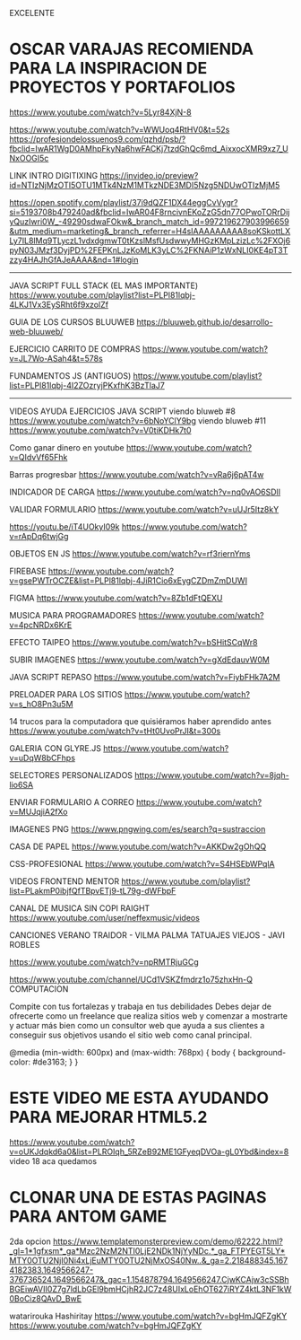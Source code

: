 EXCELENTE
# OSCAR VARAJAS RECOMIENDA PARA LA INSPIRACION DE PROYECTOS Y PORTAFOLIOS
https://www.youtube.com/watch?v=5Lyr84XjN-8

https://www.youtube.com/watch?v=WWUoq4RtHV0&t=52s
https://profesiondelossuenos9.com/qzhd/psb/?fbclid=IwAR1WgD0AMhpFkyNa6hwFACKj7tzdGhQc6md_AixxocXMR9xz7_UNxOOGI5c

LINK INTRO DIGITIXING   https://invideo.io/preview?id=NTIzNjMzOTI5OTU1MTk4NzM1MTkzNDE3MDI5Nzg5NDUwOTIzMjM5

https://open.spotify.com/playlist/37i9dQZF1DX44eggCvVygr?si=5193708b479240ad&fbclid=IwAR04F8rncivnEKoZzG5dn77OPwoTORrDijyQuzIwri0W_-49290sdwaFOkw&_branch_match_id=997219627903996659&utm_medium=marketing&_branch_referrer=H4sIAAAAAAAAA8soKSkottLXLy7IL8lMq9TLyczL1vdxdgmwT0tKzslMsfUsdwwyMHGzKMpLzizLc%2FXOj6pyN03JMzf3DyjPD%2FEPKnLJzKoMLK3yLC%2FKNAiP1zWxNLI0KE4pT3Tzzy4HAJhGfAJeAAAA&nd=1#login
************************************************************************
JAVA SCRIPT FULL STACK (EL MAS IMPORTANTE)
https://www.youtube.com/playlist?list=PLPl81lqbj-4LKJ1Vx3EySRht6f9xzolZf

GUIA DE LOS CURSOS BLUUWEB
https://bluuweb.github.io/desarrollo-web-bluuweb/

EJERCICIO CARRITO DE COMPRAS
https://www.youtube.com/watch?v=JL7Wo-ASah4&t=578s

FUNDAMENTOS JS (ANTIGUOS)
https://www.youtube.com/playlist?list=PLPl81lqbj-4I2ZOzryjPKxfhK3BzTlaJ7
************************************************************************

VIDEOS AYUDA EJERCICIOS JAVA SCRIPT
viendo bluweb #8  https://www.youtube.com/watch?v=6bNoYClY9bg
viendo bluweb #11 https://www.youtube.com/watch?v=V0tiKDHk7t0

Como ganar dinero en youtube
https://www.youtube.com/watch?v=QIdvVf65Fhk

Barras progresbar
https://www.youtube.com/watch?v=vRa6j6pAT4w

INDICADOR DE CARGA 
https://www.youtube.com/watch?v=nq0vAO6SDlI

VALIDAR FORMULARIO
https://www.youtube.com/watch?v=uUJr5Itz8kY

https://youtu.be/iT4UOkyI09k
https://www.youtube.com/watch?v=rApDq6twjGg

OBJETOS EN JS
https://www.youtube.com/watch?v=rf3riernYms

FIREBASE
https://www.youtube.com/watch?v=gsePWTrOCZE&list=PLPl81lqbj-4JiR1Cio6xEygCZDmZmDUWI

FIGMA
https://www.youtube.com/watch?v=8Zb1dFtQEXU

MUSICA PARA PROGRAMADORES
https://www.youtube.com/watch?v=4pcNRDx6KrE

EFECTO TAIPEO
https://www.youtube.com/watch?v=bSHitSCqWr8

SUBIR IMAGENES 
https://www.youtube.com/watch?v=gXdEdauvW0M

JAVA SCRIPT REPASO
https://www.youtube.com/watch?v=FiybFHk7A2M

PRELOADER PARA LOS SITIOS
https://www.youtube.com/watch?v=s_hO8Pn3u5M

14 trucos para la computadora que quisiéramos haber aprendido antes
https://www.youtube.com/watch?v=tHt0UvoPrJI&t=300s

GALERIA CON GLYRE.JS
https://www.youtube.com/watch?v=uDqW8bCFhps

SELECTORES PERSONALIZADOS
https://www.youtube.com/watch?v=8jqh-lio6SA

ENVIAR FORMULARIO A CORREO
https://www.youtube.com/watch?v=MUJqjiA2fXo

IMAGENES PNG
https://www.pngwing.com/es/search?q=sustraccion

CASA DE PAPEL
https://www.youtube.com/watch?v=AKKDw2gOhQQ

CSS-PROFESIONAL
https://www.youtube.com/watch?v=S4HSEbWPqlA

VIDEOS FRONTEND MENTOR
https://www.youtube.com/playlist?list=PLakmP0ibjfQfTBpvETj9-tL79g-dWFbpF

CANAL DE MUSICA SIN COPI RAIGHT
https://www.youtube.com/user/neffexmusic/videos

CANCIONES
VERANO TRAIDOR - VILMA PALMA
TATUAJES VIEJOS - JAVI ROBLES

https://www.youtube.com/watch?v=npRMTRjuGCg





https://www.youtube.com/channel/UCd1VSKZfmdrz1o75zhxHn-Q
COMPUTACION




Compite con tus fortalezas y trabaja en tus debilidades
Debes dejar de ofrecerte como un freelance que realiza sitios web y
comenzar a mostrarte y actuar más bien como un consultor web que ayuda a 
sus clientes a conseguir sus objetivos usando el sitio web como canal principal.


@media (min-width: 600px) and (max-width: 768px) {
  body {
    background-color: #de3163;
  }
}




# ESTE VIDEO ME ESTA AYUDANDO PARA MEJORAR HTML5.2
https://www.youtube.com/watch?v=oUKJdqkd6a0&list=PLROIqh_5RZeB92ME1GFyeqDVOa-gL0Ybd&index=8
video 18 aca quedamos




# CLONAR UNA DE ESTAS PAGINAS PARA ANTOM GAME
2da opcion
https://www.templatemonsterpreview.com/demo/62222.html?_gl=1*1gfxsm*_ga*Mzc2NzM2NTI0LjE2NDk1NjYyNDc.*_ga_FTPYEGT5LY*MTY0OTU2NjI0Ni4xLjEuMTY0OTU2NjMxOS40Nw..&_ga=2.218488345.1674182383.1649566247-376736524.1649566247&_gac=1.154878794.1649566247.CjwKCAjw3cSSBhBGEiwAVII0Z7g7ldLbGEl9bmHCjhR2JC7z48UIxLoEhOT627iRYZ4ktL3NF1kW0BoCiz8QAvD_BwE



watarirouka Hashiritay
https://www.youtube.com/watch?v=bgHmJQFZgKY
https://www.youtube.com/watch?v=bgHmJQFZgKY


























